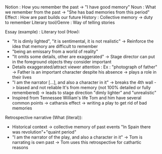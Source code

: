 Notion : How you remember the past -> "I have good memory"
Noun : What we remember from the past -> "She has bad memories from this period"
Effect : How are past builds our future
History : Collective memory -> duty to remember
Literary tool/Genre : Way of telling stories

Essay (example) :
Literary tool (How):
- "It is dimly lighted", "it is sentimental, it is not realistic"
-> Reinforce the idea that memory are difficult to remember
- "being an emissary from a world of reality"
- "It omits some details, other are exaggerated"
-> Stage director can put in the foreground objects they consider important
- Details exaggerated/attract viewer attention :
Ex : "photograph of father"
-> Father is an important character despite his absence -> plays a role in their lives
- "I am the narrator \[...], and also a character in it"
-> breaks the 4th wall  -> biased and not reliable
It's from memory (not 100% detailed or fully remembered) -> leads to stage direction "dimly lighter" and "unrealistic"
- Inspired from Tennessee William's life
Tom and him have several common points -> catharsis effect
-> writing a play to get rid of bad memories

Retrospective narrative (What (literal)): 
- Historical context -> collective memory of past events
"In Spain there was revolution"+"quaint period"
- "I am the narrator of the play, and also a character in it"
-> Tom is narrating is own past
-> Tom uses this retrospective for cathartic reasons